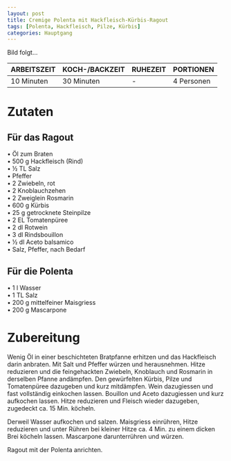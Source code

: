 ```yaml
---
layout: post
title: Cremige Polenta mit Hackfleisch-Kürbis-Ragout
tags: [Polenta, Hackfleisch, Pilze, Kürbis]
categories: Hauptgang
---
```



Bild folgt...

| ARBEITSZEIT | KOCH-/BACKZEIT | RUHEZEIT | PORTIONEN |
|--------------|--------------|--------------|--------------|
| 10 Minuten | 30 Minuten | - | 4 Personen |


# Zutaten
## Für das Ragout
• Öl zum Braten  
• 500 g Hackfleisch (Rind)  
• ½ TL Salz  
• Pfeffer  
• 2 Zwiebeln, rot  
• 2 Knoblauchzehen  
• 2 Zweiglein Rosmarin  
• 600 g Kürbis  
• 25 g getrocknete Steinpilze  
• 2 EL Tomatenpüree  
• 2 dl Rotwein  
• 3 dl Rindsbouillon  
• ½ dl Aceto balsamico  
• Salz, Pfeffer, nach Bedarf  


## Für die Polenta 
• 1 l Wasser  
• 1 TL Salz  
• 200 g mittelfeiner Maisgriess  
• 200 g Mascarpone    

 
# Zubereitung
Wenig Öl in einer beschichteten Bratpfanne erhitzen und das Hackfleisch darin anbraten. Mit Salt und Pfeffer würzen und herausnehmen. 
Hitze reduzieren und die feingehackten Zwiebeln, Knoblauch und Rosmarin in derselben Pfanne andämpfen. 
Den gewürfelten Kürbis, Pilze und Tomatenpüree dazugeben und kurz mitdämpfen. 
Wein dazugiessen und fast vollständig einkochen lassen. Bouillon und Aceto dazugiessen und kurz aufkochen lassen. 
Hitze reduzieren und Fleisch wieder dazugeben, zugedeckt ca. 15 Min. köcheln.

Derweil Wasser aufkochen und salzen. Maisgriess einrühren, Hitze reduzieren und unter Rühren bei kleiner Hitze ca. 4 Min. zu einem dicken Brei köcheln lassen. 
Mascarpone darunterrühren und würzen. 

Ragout mit der Polenta anrichten.
